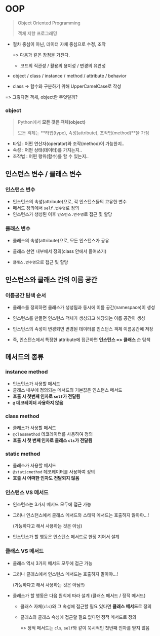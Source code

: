 # OOP 

> Object Oriented Programming
>
> 객체 지향 프로그래밍

- 절차 중심이 아닌, 데이터 자체 중심으로 수정, 조작

  => 다음과 같은 장점을 가진다.

  - 코드의 직관성 / 활용의 용이성 / 변경의 유연성

- object / class / instance / method / attribute / behavior

- class => 함수와 구분하기 위해 UpperCamelCase로 작성



=> 그렇다면 객체, object란 무엇일까?

### object

> Python에서 **모든 것은 객체(object)**
>
> 모든 객체는 **타입(type), 속성(attribute), 조작법(method)**을 가짐

- 타입 : 어떤 연산자(operator)와 조작(method)이 가능한지..
- 속성 : 어떤 상태(데이터)를 가지는지..
- 조작법 : 어떤 행위(함수)를 할 수 있는지..



## 인스턴스 변수 /  클래스 변수

### 인스턴스 변수

- 인스턴스의 속성(attribute)으로, 각 인스턴스들의 고유한 변수
- 메서드 정의에서 `self.변수명`로 정의
- 인스턴스가 생성된 이후 `인스턴스.변수명`로 접근 및 할당

### 클래스 변수

- 클래스의 속성(attribute)으로, 모든 인스턴스가 공유

- 클래스 선언 내부에서 정의(class 안에서 들여쓰기)

- `클래스.변수명`으로 접근 및 할당

  

## 인스턴스와 클래스 간의 이름 공간

### 이름공간 탐색 순서

- 클래스를 정의하면 클래스가 생성됨과 동시에 이름 공간(namespace)이 생성

- 인스턴스를 만들면 인스턴스 객체가 생성되고 해당되는 이름 공간이 생성

- 인스턴스의 속성이 변경되면 변경된 데이터를 인스턴스 객체 이름공간에 저장

- 즉, 인스턴스에서 특정한 attribute에 접근하면 **인스턴스 => 클래스** 순 탐색



## 메서드의 종류

###  instance method

- 인스턴스가 사용할 메서드
- 클래스 내부에 정의되는 메서드의 기본값은 인스턴스 메서드
- **호출 시 첫번째 인자로 `self`가 전달됨**
- **`@` 데코레이터 사용하지 않음**

### class method

- 클래스가 사용할 메서드
- `@classmethod` 데코레이터를 사용하여 정의
- **호출 시 첫 번째 인자로 클래스 `cls`가 전달됨**

### static method

- 클래스가 사용할 메서드
- `@staticmethod` 데코레이터를 사용하여 정의
- **호출 시 어떠한 인자도 전달되지 않음**

### 인스턴스 VS 메서드

- 인스턴스는 3가지 메서드 모두에 접근 가능

- 그러나 인스턴스에서 클래스 메서드와 스태틱 메서드는 호출하지 않아야...!

  (가능하다고 해서 사용하는 것은 아님)

- 인스턴스가 할 행동은 인스턴스 메서드로 한정 지어서 설계

###  클래스 VS 메서드

- 클래스 역시 3가지 메서드 모두에 접근 가능

- 그러나 클래스에서 인스턴스 메서드는 호출하지 말아야...!

  (가능하다고 해서 사용하는 것은 아님!!)

- 클래스가 할 행동은 다음 원칙에 따라 설계 (클래스 메서드 / 정적 메서드)

  - 클래스 자체(`cls`)와 그 속성에 접근할 필요 있다면 **클래스 메서드**로 정의

  - 클래스와 클래스 속성에 접근할 필요 없다면 정적 메서드로 정의

    => 정적 메서드는 `cls`, `self`와 같이 묵시적인 첫번째 인자를 받지 않음